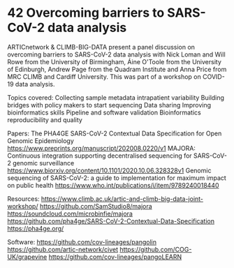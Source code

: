 # 42 Overcoming barriers to SARS-CoV-2 data analysis

ARTICnetwork &amp; CLIMB-BIG-DATA present a panel discussion on overcoming barriers to SARS-CoV-2 data analysis with Nick Loman and Will Rowe from the University of Birmingham, Áine O'Toole from the University of Edinburgh, Andrew Page from the Quadram Institute and Anna Price from MRC CLIMB and Cardiff University. This was part of a workshop on COVID-19 data analysis.

Topics covered:
Collecting sample metadata
intrapatient variability
Building bridges with policy makers to start sequencing
Data sharing
Improving bioinformatics skills
Pipeline and software validation
Bioinformatics reproducibility and quality

Papers:
The PHA4GE SARS-CoV-2 Contextual Data Specification for Open Genomic Epidemiology https://www.preprints.org/manuscript/202008.0220/v1
MAJORA: Continuous integration supporting decentralised sequencing for SARS-CoV-2 genomic surveillance https://www.biorxiv.org/content/10.1101/2020.10.06.328328v1
Genomic sequencing of SARS-CoV-2: a guide to implementation for maximum impact on public health https://www.who.int/publications/i/item/9789240018440

Resources:
https://www.climb.ac.uk/artic-and-climb-big-data-joint-workshop/
https://github.com/SamStudio8/majora
https://soundcloud.com/microbinfie/majora
https://github.com/pha4ge/SARS-CoV-2-Contextual-Data-Specification
https://pha4ge.org/

Software:
https://github.com/cov-lineages/pangolin
https://github.com/artic-network/civet
https://github.com/COG-UK/grapevine
https://github.com/cov-lineages/pangoLEARN

